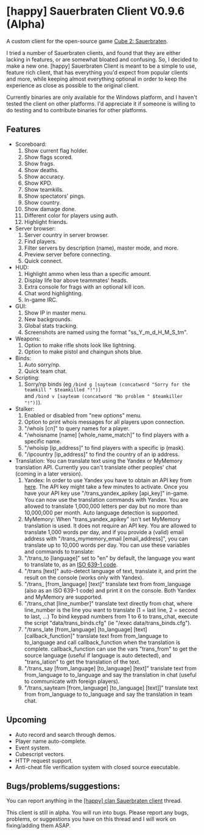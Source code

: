 # [happy] Sauerbraten Client V0.9.6 (Alpha)

A custom client for the open-source game [Cube 2: Sauerbraten](http://sauerbraten.org/).

I tried a number of Sauerbraten clients, and found that they are either lacking in features, or are somewhat bloated and confusing. So, I decided to make a new one.
[happy] Sauerbraten Client is meant to be a simple to use, feature rich client, that has everything you'd expect from popular clients and more, while keeping almost everything optional in order to keep the experience as close as possible to the original client.

Currently binaries are only available for the Windows platform, and I haven't tested the client on other platforms. I'd appreciate it if someone is willing to do testing and to contribute binaries for other platforms.


## Features

- Scoreboard:
	1. Show current flag holder.
	2. Show flags scored.
	3. Show frags.
	4. Show deaths.
	5. Show accuracy.
	6. Show KPD.
	7. Show teamkills.
	8. Show spectators' pings.
	9. Show country.
	10. Show damage done.
	11. Different color for players using auth.
	12. Highlight friends.
- Server browser:
	1. Server country in server browser.
	2. Find players.
	3. Filter servers by description (name), master mode, and more.
	4. Preview server before connecting.
	5. Quick connect.
- HUD:
	1. Highlight ammo when less than a specific amount.
	2. Display life bar above teammates' heads.
	3. Extra console for frags with an optional kill icon.
	4. Chat word highlighting.
	5. In-game IRC.
- GUI:
	1. Show IP in master menu.
	2. New backgrounds.
	3. Global stats tracking.
	4. Screenshots are named using the format "ss_Y_m_d_H_M_S_tm".
- Weapons:
	1. Option to make rifle shots look like lightning.
	2. Option to make pistol and chaingun shots blue.
- Binds:
	1. Auto sorry/np.
	2. Quick team chat.
- Scripting:
	1. Sorry/np binds (eg
			```
			/bind g [sayteam (concatword "Sorry for the teamkill " $teamkilled "!")]
			```		
			and
			```
			/bind v [sayteam (concatword "No problem " $teamkiller "!")]
			```).
- Stalker:
	1. Enabled or disabled from "new options" menu.
	2. Option to print whois messages for all players upon connection.
	3. "/whois [cn]" to query names for a player.
	4. "/whoisname [name] [whole_name_match]" to find players with a specific name.
	5. "/whoisip [ip_address]" to find players with a specific ip (mask).
	6. "/ipcountry [ip_address]" to find the country of an ip address.
- Translation:
	You can translate text using the Yandex or MyMemory translation API. Currently you can't translate other peoples' chat (coming in a later version).
	1. Yandex:	In order to use Yandex you have to obtain an API key from [here](https://tech.yandex.com/keys/get/?service=trnsl). The API key might take a few minutes to activate.
							Once you have your API key use "/trans_yandex_apikey [api_key]" in-game. You can now use the translation commands with Yandex.
							You are allowed to translate 1,000,000 letters per day but no more than 10,000,000 per month. Auto language detection is supported.
	2. MyMemory:	When "trans_yandex_apikey" isn't set MyMemory translation is used. It does not require an API key.
								You are allowed to translate 1,000 words per day, and if you provide a (valid) email address with "/trans_mymemory_email [email_address]", you can translate up to 10,000 words per day.
	You can use these variables and commands to translate:
	1. "/trans_to [language]" set to "en" by default, the language you want to translate to, as an [ISO 639-1 code](https://en.wikipedia.org/wiki/List_of_ISO_639-1_codes).
	2. "/trans [text]" auto-detect language of text, translate it, and print the result on the console (works only with Yandex).
	3. "/trans_ [from_language] [text]" translate text from from_language (also as an ISO 639-1 code) and print it on the console. Both Yandex and MyMemory are supported.
	4. "/trans_chat [line_number]" translate text directly from chat, where line_number is the line you want to translate (1 = last line, 2 = second to last, ...) To bind keypad numbers from 1 to 6 to trans_chat, execute the script "data/trans_binds.cfg" (ie "/exec data/trans_binds.cfg").
	5. "/trans_late [from_language] [to_language] [text] [callback_function]" translate text from from_language to to_language and call callback_function when the translation is complete. callback_function can use the vars "trans_from" to get the source language (useful if language is auto detected), and "trans_lation" to get the translation of the text.
	6. "/trans_say [from_language] [to_language] [text]" translate text from from_language to to_language and say the translation in chat (useful to communicate with foreign players).
	7. "/trans_sayteam [from_language] [to_language] [text]]" translate text from from_language to to_language and say the translation in team chat.


## Upcoming

- Auto record and search through demos.
- Player name auto-complete.
- Event system.
- Cubescript vectors.
- HTTP request support.
- Anti-cheat file verification system with closed source executable.


## Bugs/problems/suggestions:

You can report anything in the [[happy] clan Sauerbraten client](http://happysauerclan.webs.com/apps/forums/topics/show/12939770-happy-clan-sauerbraten-client) thread.

This client is still in alpha. You will run into bugs. Please report any bugs, problems, or suggestions you have on this thread and I will work on fixing/adding them ASAP.
